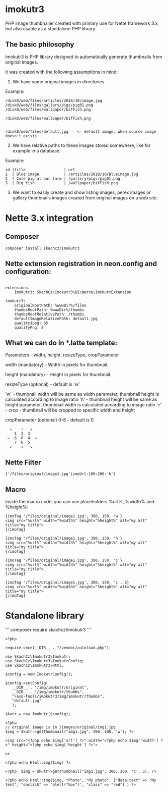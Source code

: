 # imokutr3

PHP image thumbnailer created with primary use for Nette framework 3.x, but also usable as a standalone PHP library.

## The basic philosophy

Imokutr3 is PHP library designed to automatically generate thumbnails from original images.

It was created with the following assumptions in mind:

1. We have some original images in directories.

Example:

```
/disk0/web/files/articles/2018/10/image.jpg
/disk0/web/files/gallery/pigs/pig01.png
/disk0/web/files/wallpaper/bifFish.png

/disk0/web/files/wallpaper/bifFish.png


/disk0/web/files/default.jpg    <- default image, when source image doesn't exists

```

2. We have relative paths to these images stored somewhere, like for example in a database:

Example:

```
id |title                 | url
1  | Blue image           | /articles/2018/10/Blueimage.jpg
2  ! Cute pig at our farm | /gallery/pigs/pig01.png
3  | Big fish             | /wallpaper/bifFish.png
```

3. We want to easily create and show listing images, perex images or gallery thumbnails images created from original images on a web site.

# Nette 3.x integration

## Composer
```
composer install skachcz/imokutr3
```

## Nette extension registration in neon.config and configuration:

```

extensions:
    imokutr3: SkachCz\Imokutr3\DI\Nette\ImokutrExtension

imokutr3:
    originalRootPath: %wwwDir%/files
    thumbsRootPath: %wwwDir%/thumbs
    thumbsRootRelativePath: /thumbs
    defaultImageRelativePath: default.jpg
    qualityJpeg: 85
    qualityPng: 8

```

## What we can do in *.latte template:

Parameters - width, height, resizeType, cropParameter

width (mandatory) - Width in pixels for thumbnail.

height (mandatory) - Height in pixels for thumbnail.

resizeType (optional) - default is 'w'

'w' - thumbnail width will be same as width parameter, thumbnail height is calculated according to image ratio
'h' - thumbnail height will be same as height parameter, thumbnail width is calculated according to image ratio
'c' - crop - thumbnail will be cropped to specific width and height

cropParameter (optional) 0-8 - default is 0

```
  ↖    ↑   ↗
    1  2  3
 ←  8  0  4  →
    7  6  5
  ↙    ↓   ↘
```

## Nette Filter

```
{'/files/original/image1.jpg'|imoUrl:100:200:'h'}
```

## Macro

Inside the macro code, you can use placeholders %url%, %width% and %height%:

```
{imoTag '/files/original/image1.jpg', 300, 150, 'w'}
<img src="%url%" width="%width%" height="%height%" alt="my alt" title="my title">
{/imoTag}

{imoTag '/files/original/image1.jpg', 300, 150, 'h'}
<img src="%url%" width="%width%" height="%height%" alt="my alt" title="my title">
{/imoTag}

{imoTag '/files/original/image1.jpg', 300, 150, 'c'}
<img src="%url%" width="%width%" height="%height%" alt="my alt" title="my title">
{/imoTag}

{imoTag '/files/original/image1.jpg', 300, 150, 'c', 5}
<img src="%url%" width="%width%" height="%height%" alt="my alt" title="my title">
{/imoTag}
```

# Standalone library

'''
composer require skachcz/imokutr3
'''


```
<?php

require_once(__DIR__ . "/vendor/autoload.php");

use SkachCz\Imokutr3\Imokutr;
use SkachCz\Imokutr3\ImokutrConfig;
use SkachCz\Imokutr3\Html;

$config = new ImokutrConfig();

$config->setConfig(
   __DIR__ . "/img/imokutr/original",
   __DIR__ . "/img/imokutr/thumbs",
   "/eso-tools/imokutr3/img/imokutr/thumbs",
   "default.jpg"
   );

$kutr = new Imokutr($config);

<?php
// original image is in /images/original/img1.jpg
$img = $kutr->getThumbnail("img1.jpg", 200, 100, 'w'); ?>

<img src="<?php echo $img['url'] ?>" width="<?php echo $img['width'] ?>" height="<?php echo $img['height'] ?>">

or

<?php echo Html::img($img) ?>

<?php  $img = $kutr->getThumbnail("img1.jpg", 300, 300, 'c', 5); ?>

<?php echo Html::img($img, "Photo", "My photo", ["data-text" => "My text", "onclick" => 'alert("box")', "class" => "red"] ) ?>
```